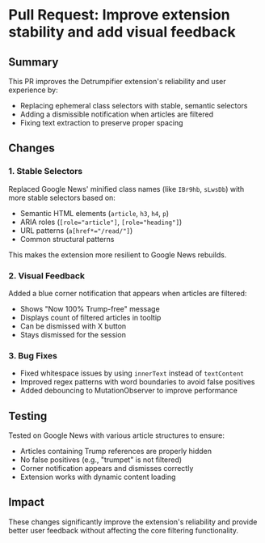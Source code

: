 # Pull Request: Improve extension stability and add visual feedback

## Summary
This PR improves the Detrumpifier extension's reliability and user experience by:
- Replacing ephemeral class selectors with stable, semantic selectors
- Adding a dismissible notification when articles are filtered
- Fixing text extraction to preserve proper spacing

## Changes

### 1. Stable Selectors
Replaced Google News' minified class names (like `IBr9hb`, `sLwsDb`) with more stable selectors based on:
- Semantic HTML elements (`article`, `h3`, `h4`, `p`)
- ARIA roles (`[role="article"]`, `[role="heading"]`)
- URL patterns (`a[href*="/read/"]`)
- Common structural patterns

This makes the extension more resilient to Google News rebuilds.

### 2. Visual Feedback
Added a blue corner notification that appears when articles are filtered:
- Shows "Now 100% Trump-free" message
- Displays count of filtered articles in tooltip
- Can be dismissed with X button
- Stays dismissed for the session

### 3. Bug Fixes
- Fixed whitespace issues by using `innerText` instead of `textContent`
- Improved regex patterns with word boundaries to avoid false positives
- Added debouncing to MutationObserver to improve performance

## Testing
Tested on Google News with various article structures to ensure:
- Articles containing Trump references are properly hidden
- No false positives (e.g., "trumpet" is not filtered)
- Corner notification appears and dismisses correctly
- Extension works with dynamic content loading

## Impact
These changes significantly improve the extension's reliability and provide better user feedback without affecting the core filtering functionality.